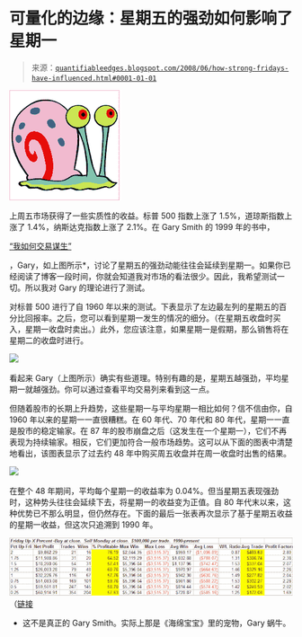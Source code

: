 <!--yml

category: 未分类

date: 2024-05-18 08:14:41

-->

# 可量化的边缘：星期五的强劲如何影响了星期一

> 来源：[`quantifiableedges.blogspot.com/2008/06/how-strong-fridays-have-influenced.html#0001-01-01`](http://quantifiableedges.blogspot.com/2008/06/how-strong-fridays-have-influenced.html#0001-01-01)

![](img/4389a38db6721a4ec6d4be65bfeca4bf.png)

上周五市场获得了一些实质性的收益。标普 500 指数上涨了 1.5%，道琼斯指数上涨了 1.4%，纳斯达克指数上涨了 2.1%。在 Gary Smith 的 1999 年的书中，

[“我如何交易谋生”](http://www.amazon.com/How-I-Trade-Living/dp/B000WGC8ZW/ref=sr_1_1?ie=UTF8&s=books&qid=1213581935&sr=1-1)

，Gary，如上图所示*，讨论了星期五的强劲动能往往会延续到星期一。如果你已经阅读了博客一段时间，你就会知道我对市场的看法很少。因此，我希望测试一切。所以我对 Gary 的理论进行了测试。

对标普 500 进行了自 1960 年以来的测试。下表显示了左边最左列的星期五的百分比回报率。之后，您可以看到星期一发生的情况的细分。（在星期五收盘时买入，星期一收盘时卖出。）此外，您应该注意，如果星期一是假期，那么销售将在星期二的收盘时进行。

![](https://blogger.googleusercontent.com/img/b/R29vZ2xl/AVvXsEg-C5kufISNEenOd9XxOI6txTU9u1yOGIXnIOz8sKUtbapb7OnnBg7JDar1tx7PmRSRjKCqXLZpSAeExOHkXtV8s__72ydOL5o9juHxMj658eTFZq4asPOKIhevEvKmrBEN5mgqAaNFh3g/s1600-h/2008-6-15+Friday+monday+table+1.PNG)

看起来 Gary（上图所示）确实有些道理。特别有趣的是，星期五越强劲，平均星期一就越强劲。你可以通过查看平均交易列来看到这一点。

但随着股市的长期上升趋势，这些星期一与平均星期一相比如何？信不信由你，自 1960 年以来的星期一一直很糟糕。在 60 年代、70 年代和 80 年代，星期一一直是股市的稳定输家。在 87 年的股市崩盘之后（这发生在一个星期一），它们不再表现为持续输家。相反，它们更加符合一般市场趋势。这可以从下面的图表中清楚地看出，该图表显示了过去约 48 年中购买周五收盘并在周一收盘时出售的结果。

![](https://blogger.googleusercontent.com/img/b/R29vZ2xl/AVvXsEhJy-GQSWiJ2ng2meqSHge7KsRUyIErHsDqyZ_X35kzx-nzDYfTyQCNBalWZzyEAWblxZeZNHvqgH0Lvqglg4vMcbYREIfQ9GGKbbPghF1m2S-9IQ-7W6Yp5HuGSRwg8ZBYmlMHGaVldyA/s1600-h/2008-6-15+Mondays.bmp)

在整个 48 年期间，平均每个星期一的收益率为 0.04%。但当星期五表现强劲时，这种势头往往会延续下去，将星期一的收益变为正值。自 80 年代末以来，这种优势已不那么明显，但仍然存在。下面的最后一张表再次显示了基于星期五收益的星期一收益，但这次只追溯到 1990 年。

![图片](img/73757138387074834196294dc0aae1f9.png)（[链接](https://blogger.googleusercontent.com/img/b/R29vZ2xl/AVvXsEjqTVYsIyzzOt08G3liG7V3CnEHytO_tQFFyo6Xib7KFYLSbKqEl8eSeI3zhsnkhQedP2YRWA8FgR1F6BcMsKqTmIPg71fM4-2L-k-UGfvvp1RP6c75k8qYQLbii8dWLGUKTrNtEPClvfI/s1600-h/2008-6-15+Friday+monday+table+2.PNG)

-   这不是真正的 Gary Smith。实际上那是《海绵宝宝》里的宠物，Gary 蜗牛。
